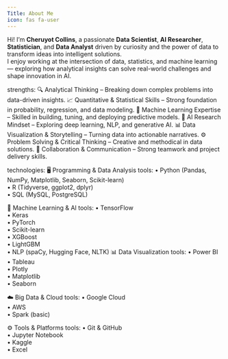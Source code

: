```yaml
---
Title: About Me
icon: fas fa-user
---
```

  Hi! I’m **Cheruyot Collins**, a passionate **Data Scientist**, **AI Researcher**, 
  **Statistician**, and **Data Analyst** driven by curiosity and the power of data 
  to transform ideas into intelligent solutions.  
  I enjoy working at the intersection of data, statistics, and machine learning — 
  exploring how analytical insights can solve real-world challenges and shape innovation in AI.

strengths:
🔍 Analytical Thinking – Breaking down complex problems into data-driven insights.
📈 Quantitative & Statistical Skills – Strong foundation in probability, regression, and data modeling.
🤖 Machine Learning Expertise – Skilled in building, tuning, and deploying predictive models.
🧠 AI Research Mindset – Exploring deep learning, NLP, and generative AI.
 📊 Data Visualization & Storytelling – Turning data into actionable narratives.
⚙️ Problem Solving & Critical Thinking – Creative and methodical in data solutions.
🤝 Collaboration & Communication – Strong teamwork and project delivery skills.

technologies:
🖥️ Programming & Data Analysis
    tools: 
      • Python (Pandas, NumPy, Matplotlib, Seaborn, Scikit-learn)  
      • R (Tidyverse, ggplot2, dplyr)  
      • SQL (MySQL, PostgreSQL)
  
 🤖 Machine Learning & AI
    tools: 
      • TensorFlow  
      • Keras  
      • PyTorch  
      • Scikit-learn  
      • XGBoost  
      • LightGBM  
      • NLP (spaCy, Hugging Face, NLTK)
   📊 Data Visualization
    tools: 
      • Power BI  
      • Tableau  
      • Plotly  
      • Matplotlib  
      • Seaborn
  
☁️ Big Data & Cloud
    tools: 
      • Google Cloud  
      • AWS  
      • Spark (basic)
  
 ⚙️ Tools & Platforms
    tools: 
      • Git & GitHub  
      • Jupyter Notebook  
      • Kaggle  
      • Excel




